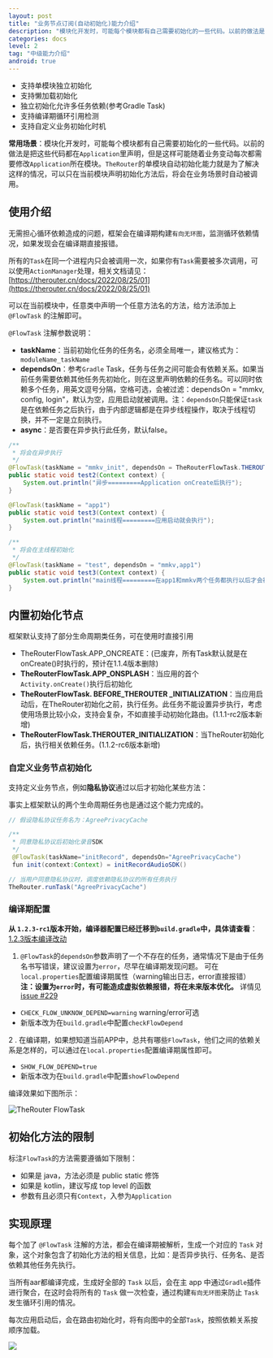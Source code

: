 ```yaml
---
layout: post
title: "业务节点订阅(自动初始化)能力介绍"
description: "模块化开发时，可能每个模块都有自己需要初始化的一些代码。以前的做法是把这些代码都在`Application`里声明，但是这样可能随着业务变动每次都需要修改`Application`所在模块。`TheRouter`的单模块自动初始化能力就是为了解决这样的情况，可以只在当前模块声明初始化方法后，将会在业务场景时自动被调用。"
categories: docs
level: 2
tag: "中级能力介绍"
android: true
---
```



- 支持单模块独立初始化
- 支持懒加载初始化
- 独立初始化允许多任务依赖(参考Gradle Task)
- 支持编译期循环引用检测
- 支持自定义业务初始化时机

**常用场景**：模块化开发时，可能每个模块都有自己需要初始化的一些代码。以前的做法是把这些代码都在`Application`里声明，但是这样可能随着业务变动每次都需要修改`Application`所在模块。`TheRouter`的单模块自动初始化能力就是为了解决这样的情况，可以只在当前模块声明初始化方法后，将会在业务场景时自动被调用。  

## 使用介绍  

无需担心循环依赖造成的问题，框架会在编译期构建`有向无环图`，监测循环依赖情况，如果发现会在编译期直接报错。  

所有的`Task`在同一个进程内只会被调用一次，如果你有`Task`需要被多次调用，可以使用`ActionManager`处理，相关文档请见：[https://therouter.cn/docs/2022/08/25/01](https://therouter.cn/docs/2022/08/25/01)   

可以在当前模块中，任意类中声明一个任意方法名的方法，给方法添加上`@FlowTask` 的注解即可。  

 `@FlowTask` 注解参数说明：  
 
  - **taskName**：当前初始化任务的任务名，必须全局唯一，建议格式为：`moduleName_taskName`
  - **dependsOn**：参考`Gradle` Task，任务与任务之间可能会有依赖关系。如果当前任务需要依赖其他任务先初始化，则在这里声明依赖的任务名。可以同时依赖多个任务，用英文逗号分隔，空格可选，会被过滤：dependsOn = "mmkv, config, login"，默认为空，应用启动就被调用。注：`dependsOn`只能保证`task`是在依赖任务之后执行，由于内部逻辑都是在异步线程操作，取决于线程切换，并不一定是立刻执行。 
  - **async**：是否要在异步执行此任务，默认false。  

```java
/**
 * 将会在异步执行
 */
@FlowTask(taskName = "mmkv_init", dependsOn = TheRouterFlowTask.THEROUTER_INITIALIZATION, async = true)
public static void test2(Context context) {
    System.out.println("异步=========Application onCreate后执行");
}

@FlowTask(taskName = "app1")
public static void test3(Context context) {
    System.out.println("main线程=========应用启动就会执行");
}

/**
 * 将会在主线程初始化
 */
@FlowTask(taskName = "test", dependsOn = "mmkv,app1")
public static void test3(Context context) {
    System.out.println("main线程=========在app1和mmkv两个任务都执行以后才会被执行");
}
```

## 内置初始化节点

框架默认支持了部分生命周期类任务，可在使用时直接引用

- TheRouterFlowTask.APP_ONCREATE：(已废弃，所有Task默认就是在onCreate()时执行的，预计在1.1.4版本删除)
- **TheRouterFlowTask.APP_ONSPLASH**：当应用的首个`Activity.onCreate()`执行后初始化
- **TheRouterFlowTask. BEFORE_THEROUTER _INITIALIZATION**：当应用启动后，在TheRouter初始化之前，执行任务。此任务不能设置异步执行，考虑使用场景比较小众，支持会复杂，不如直接手动初始化路由。(1.1.1-rc2版本新增)   
- **TheRouterFlowTask.THEROUTER_INITIALIZATION**：当TheRouter初始化后，执行相关依赖任务。(1.1.2-rc6版本新增)    


### 自定义业务节点初始化

支持定义业务节点，例如**隐私协议**通过以后才初始化某些方法：

事实上框架默认的两个生命周期任务也是通过这个能力完成的。  


```java
// 假设隐私协议任务名为：AgreePrivacyCache

/**
 * 同意隐私协议后初始化录音SDK
 */
 @FlowTask(taskName="initRecord", dependsOn="AgreePrivacyCache")
 fun init(context:Context) = initRecordAudioSDK()

// 当用户同意隐私协议时，调度依赖隐私协议的所有任务执行
TheRouter.runTask("AgreePrivacyCache")
```

### 编译期配置


**从 `1.2.3-rc1`版本开始，编译器配置已经迁移到`build.gradle`中，具体请查看**：[1.2.3版本编译改动](https://therouter.cn/docs/2024/07/22/01)   


1. `@FlowTask`的`dependsOn`参数声明了一个不存在的任务，通常情况下是由于任务名书写错误，建议设置为`error`，尽早在编译期发现问题。
可在`local.properties`配置编译期属性（warning输出日志，error直接报错）  
**注：设置为`error`时，有可能造成虚拟依赖报错，将在未来版本优化。** 详情见 [issue #229](https://github.com/HuolalaTech/hll-wp-therouter-android/issues/229)

* `CHECK_FLOW_UNKNOW_DEPEND=warning` warning/error可选  
* 新版本改为在`build.gradle`中配置`checkFlowDepend`  


2 . 在编译期，如果想知道当前APP中，总共有哪些`FlowTask`，他们之间的依赖关系是怎样的，可以通过在`local.properties`配置编译期属性即可。  

* `SHOW_FLOW_DEPEND=true`  
* 新版本改为在`build.gradle`中配置`showFlowDepend`

编译效果如下图所示：

<img src="https://cdn.kymjs.com:8843/qiniu/therouter/flowtask_dep.jpg" class="blog-post" alt="TheRouter FlowTask"> 


## 初始化方法的限制

标注`FlowTask`的方法需要遵循如下限制：

- 如果是 java，方法必须是 public static 修饰
- 如果是 kotlin，建议写成 top level 的函数
- 参数有且必须只有`Context`，入参为`Application`

## 实现原理

每个加了 `@FlowTask` 注解的方法，都会在编译期被解析，生成一个对应的 `Task` 对象，这个对象包含了初始化方法的相关信息，比如：是否异步执行、任务名、是否依赖其他任务先执行。   

当所有aar都编译完成，生成好全部的 `Task` 以后，会在主 app 中通过`Gradle`插件进行聚合，在这时会将所有的 `Task` 做一次检查，通过构建`有向无环图`来防止 `Task` 发生循环引用的情况。  

每次应用启动后，会在路由初始化时，将有向图中的全部`Task`，按照依赖关系按顺序加载。  


<img src="https://cdn.kymjs.com:8843/qiniu/images/blog_image/therouter/4.png" class="blog-img"/>
